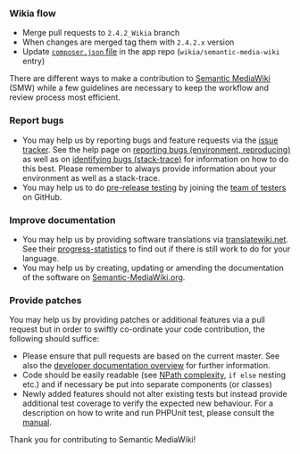 ### Wikia flow

* Merge pull requests to `2.4.2_Wikia` branch
* When changes are merged tag them with `2.4.2.x` version
* Update [`composer.json` file](https://github.com/Wikia/app/blob/dev/composer.json) in the app repo (`wikia/semantic-media-wiki` entry)


There are different ways to make a contribution to [Semantic MediaWiki][smw] (SMW) while a few guidelines are necessary to keep the workflow and review process most efficient.

### Report bugs

* You may help us by reporting bugs and feature requests via the [issue tracker][smw-issues]. See the help page on [reporting bugs (environment, reproducing)][smw-bugs1] as well as on [identifying bugs (stack-trace)][smw-bugs2] for information on how to do this best. Please remember to always provide information about your environment as well as a stack-trace.
* You may help us to do [pre-release testing][smw-testing] by joining the [team of testers][smw-testers] on GitHub.

### Improve documentation

* You may help us by providing software translations via [translatewiki.net][twn]. See their [progress-statistics][twn-smw] to find out if there is still work to do for your language.
* You may help us by creating, updating or amending the documentation of the software on [Semantic-MediaWiki.org][smw].

### Provide patches

You may help us by providing patches or additional features via a pull request but in order to swiftly co-ordinate your code contribution, the following should suffice:

* Please ensure that pull requests are based on the current master. See also the [developer documentation overview][smw-ddo] for further information.
* Code should be easily readable (see [NPath complexity][smw-npath], `if else` nesting etc.) and if necessary be put into separate components (or classes)
* Newly added features should not alter existing tests but instead provide additional test coverage to verify the expected new behaviour. For a description on how to write and run PHPUnit test, please consult the [manual][mw-testing].

Thank you for contributing to Semantic MediaWiki!

[smw]: https://github.com/SemanticMediaWiki/SemanticMediaWiki
[smw-issues]: https://github.com/SemanticMediaWiki/SemanticMediaWiki/issues
[smw-bugs1]: https://www.semantic-mediawiki.org/wiki/Help:Reporting_bugs
[smw-bugs2]: https://www.semantic-mediawiki.org/wiki/Help:Identifying_bugs
[smw-testing]: https://www.semantic-mediawiki.org/wiki/Help:Reporting_bugs#Pre-release_testing
[smw-testers]: https://github.com/orgs/SemanticMediaWiki/teams/testers
[twn]: https://translatewiki.net/
[twn-smw]: https://translatewiki.net/w/i.php?title=Special%3AMessageGroupStats&x=D&group=ext-semanticmediawiki&suppressempty=1
[smw-ddo]: https://github.com/SemanticMediaWiki/SemanticMediaWiki/blob/master/docs/technical/README.md
[mw-testing]: https://www.mediawiki.org/wiki/Manual:PHP_unit_testing
[smw-npath]: https://www.semantic-mediawiki.org/wiki/Code_coverage#NPath_complexity
